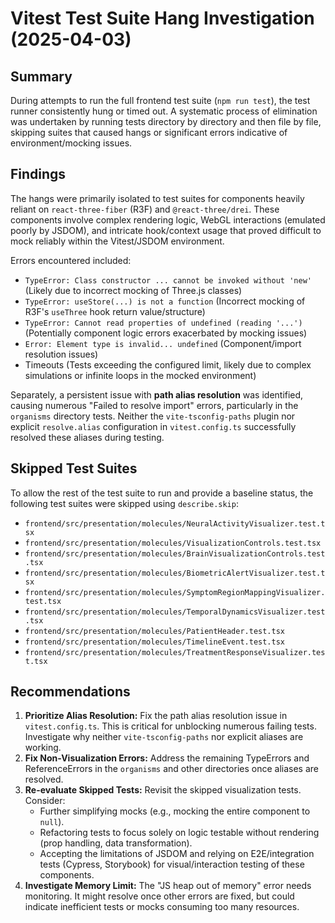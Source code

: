 # Vitest Test Suite Hang Investigation (2025-04-03)

## Summary

During attempts to run the full frontend test suite (`npm run test`), the test runner consistently hung or timed out. A systematic process of elimination was undertaken by running tests directory by directory and then file by file, skipping suites that caused hangs or significant errors indicative of environment/mocking issues.

## Findings

The hangs were primarily isolated to test suites for components heavily reliant on `react-three-fiber` (R3F) and `@react-three/drei`. These components involve complex rendering logic, WebGL interactions (emulated poorly by JSDOM), and intricate hook/context usage that proved difficult to mock reliably within the Vitest/JSDOM environment.

Errors encountered included:
- `TypeError: Class constructor ... cannot be invoked without 'new'` (Likely due to incorrect mocking of Three.js classes)
- `TypeError: useStore(...) is not a function` (Incorrect mocking of R3F's `useThree` hook return value/structure)
- `TypeError: Cannot read properties of undefined (reading '...')` (Potentially component logic errors exacerbated by mocking issues)
- `Error: Element type is invalid... undefined` (Component/import resolution issues)
- Timeouts (Tests exceeding the configured limit, likely due to complex simulations or infinite loops in the mocked environment)

Separately, a persistent issue with **path alias resolution** was identified, causing numerous "Failed to resolve import" errors, particularly in the `organisms` directory tests. Neither the `vite-tsconfig-paths` plugin nor explicit `resolve.alias` configuration in `vitest.config.ts` successfully resolved these aliases during testing.

## Skipped Test Suites

To allow the rest of the test suite to run and provide a baseline status, the following test suites were skipped using `describe.skip`:

- `frontend/src/presentation/molecules/NeuralActivityVisualizer.test.tsx`
- `frontend/src/presentation/molecules/VisualizationControls.test.tsx`
- `frontend/src/presentation/molecules/BrainVisualizationControls.test.tsx`
- `frontend/src/presentation/molecules/BiometricAlertVisualizer.test.tsx`
- `frontend/src/presentation/molecules/SymptomRegionMappingVisualizer.test.tsx`
- `frontend/src/presentation/molecules/TemporalDynamicsVisualizer.test.tsx`
- `frontend/src/presentation/molecules/PatientHeader.test.tsx`
- `frontend/src/presentation/molecules/TimelineEvent.test.tsx`
- `frontend/src/presentation/molecules/TreatmentResponseVisualizer.test.tsx`

## Recommendations

1.  **Prioritize Alias Resolution:** Fix the path alias resolution issue in `vitest.config.ts`. This is critical for unblocking numerous failing tests. Investigate why neither `vite-tsconfig-paths` nor explicit aliases are working.
2.  **Fix Non-Visualization Errors:** Address the remaining TypeErrors and ReferenceErrors in the `organisms` and other directories once aliases are resolved.
3.  **Re-evaluate Skipped Tests:** Revisit the skipped visualization tests. Consider:
    *   Further simplifying mocks (e.g., mocking the entire component to `null`).
    *   Refactoring tests to focus solely on logic testable without rendering (prop handling, data transformation).
    *   Accepting the limitations of JSDOM and relying on E2E/integration tests (Cypress, Storybook) for visual/interaction testing of these components.
4.  **Investigate Memory Limit:** The "JS heap out of memory" error needs monitoring. It might resolve once other errors are fixed, but could indicate inefficient tests or mocks consuming too many resources.